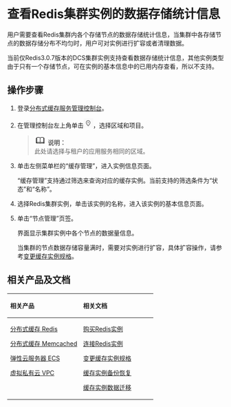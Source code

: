 # 查看Redis集群实例的数据存储统计信息<a name="ZH-CN_TOPIC_0144197413"></a>

用户需要查看Redis集群内各个存储节点的数据存储统计信息，当集群中各存储节点的数据存储分布不均匀时，用户可对实例进行扩容或者清理数据。

当前仅Redis3.0.7版本的DCS集群实例支持查看数据存储统计信息，其他实例类型由于只有一个存储节点，可在实例的基本信息中的已用内存查看，所以不支持。

## 操作步骤<a name="zh-cn_topic_0141903632_section15553246184012"></a>

1.  登录[分布式缓存服务管理控制台](https://console.huaweicloud.com/dcs)。
2.  在管理控制台左上角单击![](figures/icon-region.png)，选择区域和项目。

    >![](public_sys-resources/icon-note.gif) **说明：**   
    >此处请选择与租户的应用服务相同的区域。  

3.  单击左侧菜单栏的“缓存管理”，进入实例信息页面。

    “缓存管理”支持通过筛选来查询对应的缓存实例。当前支持的筛选条件为“状态”和“名称”。

4.  选择Redis集群实例，单击该实例的名称，进入该实例的基本信息页面。
5.  单击“节点管理”页签。

    界面显示集群实例中各个节点的数据量信息。

    当集群的节点数据存储容量满时，需要对实例进行扩容，具体扩容操作，请参考[变更缓存实例规格](变更缓存实例规格.md#ZH-CN_TOPIC_0144197341)。


## 相关产品及文档<a name="zh-cn_topic_0141903632_section152613113129"></a>

<a name="zh-cn_topic_0141903632_zh-cn_topic_0046844820_table1073594361220"></a>
<table><thead align="left"><tr id="zh-cn_topic_0141903632_zh-cn_topic_0046844820_row197372430123"><th class="cellrowborder" valign="top" width="50%" id="mcps1.1.3.1.1"><p id="zh-cn_topic_0141903632_zh-cn_topic_0046844820_p4737243111216"><a name="zh-cn_topic_0141903632_zh-cn_topic_0046844820_p4737243111216"></a><a name="zh-cn_topic_0141903632_zh-cn_topic_0046844820_p4737243111216"></a>相关产品</p>
</th>
<th class="cellrowborder" valign="top" width="50%" id="mcps1.1.3.1.2"><p id="zh-cn_topic_0141903632_zh-cn_topic_0046844820_p18737144301214"><a name="zh-cn_topic_0141903632_zh-cn_topic_0046844820_p18737144301214"></a><a name="zh-cn_topic_0141903632_zh-cn_topic_0046844820_p18737144301214"></a>相关文档</p>
</th>
</tr>
</thead>
<tbody><tr id="zh-cn_topic_0141903632_zh-cn_topic_0046844820_row17371443131210"><td class="cellrowborder" valign="top" width="50%" headers="mcps1.1.3.1.1 "><p id="zh-cn_topic_0141903632_zh-cn_topic_0046844820_p13372054101419"><a name="zh-cn_topic_0141903632_zh-cn_topic_0046844820_p13372054101419"></a><a name="zh-cn_topic_0141903632_zh-cn_topic_0046844820_p13372054101419"></a><a href="https://www.huaweicloud.com/product/dcs.html?infodocbz" target="_blank" rel="noopener noreferrer">分布式缓存 Redis</a></p>
<p id="zh-cn_topic_0141903632_zh-cn_topic_0046844820_p19548105714519"><a name="zh-cn_topic_0141903632_zh-cn_topic_0046844820_p19548105714519"></a><a name="zh-cn_topic_0141903632_zh-cn_topic_0046844820_p19548105714519"></a><a href="https://www.huaweicloud.com/product/dcsmem.html?infodocbz" target="_blank" rel="noopener noreferrer">分布式缓存 Memcached</a></p>
<p id="zh-cn_topic_0141903632_zh-cn_topic_0046844820_p8862161219564"><a name="zh-cn_topic_0141903632_zh-cn_topic_0046844820_p8862161219564"></a><a name="zh-cn_topic_0141903632_zh-cn_topic_0046844820_p8862161219564"></a><a href="https://www.huaweicloud.com/product/ecs.html?infodocbz" target="_blank" rel="noopener noreferrer">弹性云服务器 ECS</a></p>
<p id="zh-cn_topic_0141903632_zh-cn_topic_0046844820_p841193941416"><a name="zh-cn_topic_0141903632_zh-cn_topic_0046844820_p841193941416"></a><a name="zh-cn_topic_0141903632_zh-cn_topic_0046844820_p841193941416"></a><a href="http://www.huaweicloud.com/product/vpc.html?infodocbz" target="_blank" rel="noopener noreferrer">虚拟私有云 VPC</a></p>
</td>
<td class="cellrowborder" valign="top" width="50%" headers="mcps1.1.3.1.2 "><p id="zh-cn_topic_0141903632_zh-cn_topic_0046844820_p1381695711471"><a name="zh-cn_topic_0141903632_zh-cn_topic_0046844820_p1381695711471"></a><a name="zh-cn_topic_0141903632_zh-cn_topic_0046844820_p1381695711471"></a><a href="https://support.huaweicloud.com/usermanual-dcs/dcs-zh-ug-180315001.html?infodocbz" target="_blank" rel="noopener noreferrer">购买Redis实例</a></p>
<p id="zh-cn_topic_0141903632_zh-cn_topic_0046844820_p682916370595"><a name="zh-cn_topic_0141903632_zh-cn_topic_0046844820_p682916370595"></a><a name="zh-cn_topic_0141903632_zh-cn_topic_0046844820_p682916370595"></a><a href="https://support.huaweicloud.com/usermanual-dcs/zh-cn_topic_0082114847.html?infodocbz" target="_blank" rel="noopener noreferrer">连接Redis实例</a></p>
<p id="zh-cn_topic_0141903632_zh-cn_topic_0046844820_p16726748155912"><a name="zh-cn_topic_0141903632_zh-cn_topic_0046844820_p16726748155912"></a><a name="zh-cn_topic_0141903632_zh-cn_topic_0046844820_p16726748155912"></a><a href="https://support.huaweicloud.com/usermanual-dcs/zh-cn_topic_0061845451.html?infodocbz" target="_blank" rel="noopener noreferrer">变更缓存实例规格</a></p>
<p id="zh-cn_topic_0141903632_zh-cn_topic_0046844820_p12250886517"><a name="zh-cn_topic_0141903632_zh-cn_topic_0046844820_p12250886517"></a><a name="zh-cn_topic_0141903632_zh-cn_topic_0046844820_p12250886517"></a><a href="https://support.huaweicloud.com/usermanual-dcs/zh-cn_topic_0079545637.html?infodocbz" target="_blank" rel="noopener noreferrer">缓存实例备份恢复</a></p>
<p id="zh-cn_topic_0141903632_zh-cn_topic_0046844820_p143616360517"><a name="zh-cn_topic_0141903632_zh-cn_topic_0046844820_p143616360517"></a><a name="zh-cn_topic_0141903632_zh-cn_topic_0046844820_p143616360517"></a><a href="https://support.huaweicloud.com/migration-dcs/zh-cn_topic_0078784423.html?infodocbz" target="_blank" rel="noopener noreferrer">缓存实例数据迁移</a></p>
</td>
</tr>
</tbody>
</table>

